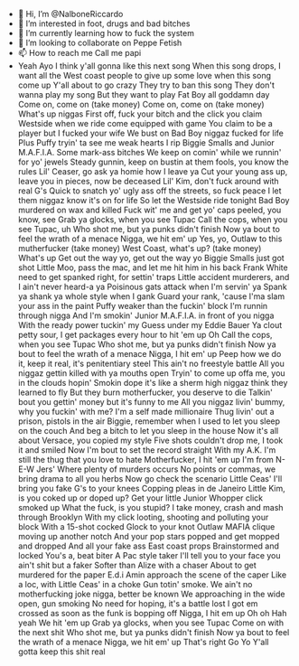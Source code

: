 - 👋 Hi, I’m @NalboneRiccardo
- 👀 I’m interested in foot, drugs and bad bitches
- 🌱 I’m currently learning how to fuck the system
- 💞️ I’m looking to collaborate on Peppe Fetish
- 📫 How to reach me Call me papi
- Yeah
Ayo
I think y'all gonna like this next song
When this song drops, I want all the West coast people to give up some love when this song come up
Y'all about to go crazy
They try to ban this song
They don't wanna play my song
But they want to play Fat Boy all goddamn day
Come on, come on (take money)
Come on, come on (take money)
What's up niggas
First off, fuck your bitch and the click you claim
Westside when we ride come equipped with game
You claim to be a player but I fucked your wife
We bust on Bad Boy niggaz fucked for life
Plus Puffy tryin' ta see me weak hearts I rip
Biggie Smalls and Junior M.A.F.I.A. Some mark-ass bitches
We keep on comin' while we runnin' for yo' jewels
Steady gunnin, keep on bustin at them fools, you know the rules
Lil' Ceaser, go ask ya homie how I leave ya
Cut your young ass up, leave you in pieces, now be deceased
Lil' Kim, don't fuck around with real G's
Quick to snatch yo' ugly ass off the streets, so fuck peace
I let them niggaz know it's on for life
So let the Westside ride tonight
Bad Boy murdered on wax and killed
Fuck wit' me and get yo' caps peeled, you know, see
Grab ya glocks, when you see Tupac
Call the cops, when you see Tupac, uh
Who shot me, but ya punks didn't finish
Now ya bout to feel the wrath of a menace
Nigga, we hit em' up
Yes, yo, Outlaw to this mutherfucker (take money)
West Coast, what's up? (take money)
What's up
Get out the way yo, get out the way yo
Biggie Smalls just got shot
Little Moo, pass the mac, and let me hit him in his back
Frank White need to get spanked right, for settin' traps
Little accident murderers, and I ain't never heard-a ya
Poisinous gats attack when I'm servin' ya
Spank ya shank ya whole style when I gank
Guard your rank, 'cause I'ma slam your ass in the paint
Puffy weaker than the fuckin' block I'm runnin through nigga
And I'm smokin' Junior M.A.F.I.A. in front of you nigga
With the ready power tuckin' my Guess under my Eddie Bauer
Ya clout petty sour, I get packages every hour to hit 'em up
Oh
Call the cops, when you see Tupac
Who shot me, but ya punks didn't finish
Now ya bout to feel the wrath of a menace
Nigga, I hit em' up
Peep how we do it, keep it real, it's penitentiary steel
This ain't no freestyle battle
All you niggaz gettin killed with ya mouths open
Tryin' to come up offa me, you in the clouds hopin'
Smokin dope it's like a sherm high niggaz think they learned to fly
But they burn motherfucker, you deserve to die
Talkin' bout you gettin' money but it's funny to me
All you niggaz livin' bummy, why you fuckin' with me?
I'm a self made millionaire
Thug livin' out a prison, pistols in the air
Biggie, remember when I used to let you sleep on the couch
And beg a bitch to let you sleep in the house
Now it's all about Versace, you copied my style
Five shots couldn't drop me, I took it and smiled
Now I'm bout to set the record straight
With my A.K. I'm still the thug that you love to hate
Motherfucker, I hit 'em up
I'm from N-E-W Jers'
Where plenty of murders occurs
No points or commas, we bring drama to all you herbs
Now go check the scenario
Little Ceas' I'll bring you fake G's to your knees
Copping pleas in de Janeiro
Little Kim, is you coked up or doped up?
Get your little Junior Whopper click smoked up
What the fuck, is you stupid?
I take money, crash and mash through Brooklyn
With my click looting, shooting and polluting your block
With a 15-shot cocked Glock to your knot
Outlaw MAFIA clique moving up another notch
And your pop stars popped and get mopped and dropped
And all your fake ass East coast props
Brainstormed and locked
You's a, beat biter
A Pac style taker
I'll tell you to your face you ain't shit but a faker
Softer than Alize with a chaser
About to get murdered for the paper
E.d.i Amin approach the scene of the caper
Like a loc, with Little Ceas' in a choke
Gun totin' smoke. We ain't no motherfucking joke
nigga, better be known
We approaching in the wide open, gun smoking
No need for hoping, it's a battle lost
I got em crossed as soon as the funk is bopping off
Nigga, I hit em up
Oh oh
Hah
yeah
We hit 'em up
Grab ya glocks, when you see Tupac
Come on with the next shit
Who shot me, but ya punks didn't finish
Now ya bout to feel the wrath of a menace
Nigga, we hit em' up
That's right
Go
Yo
Y'all gotta keep this shit real


<!---
NalboneRiccardo/NalboneRiccardo is a ✨ special ✨ repository because its `README.md` (this file) appears on your GitHub profile.
You can click the Preview link to take a look at your changes.
--->
